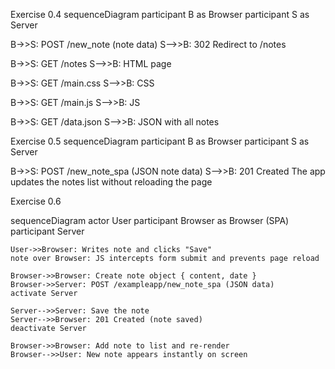 Exercise 0.4 sequenceDiagram participant B as Browser participant S as Server

B->>S: POST /new_note (note data)
S-->>B: 302 Redirect to /notes

B->>S: GET /notes
S-->>B: HTML page

B->>S: GET /main.css
S-->>B: CSS

B->>S: GET /main.js
S-->>B: JS

B->>S: GET /data.json
S-->>B: JSON with all notes


Exercise 0.5 
sequenceDiagram participant B as Browser participant S as Server

B->>S: POST /new_note_spa (JSON note data)
S-->>B: 201 Created
The app updates the notes list
without reloading the page



Exercise 0.6

sequenceDiagram
    actor User
    participant Browser as Browser (SPA)
    participant Server

    User->>Browser: Writes note and clicks "Save"
    note over Browser: JS intercepts form submit and prevents page reload

    Browser->>Browser: Create note object { content, date }
    Browser->>Server: POST /exampleapp/new_note_spa (JSON data)
    activate Server

    Server-->>Server: Save the note
    Server-->>Browser: 201 Created (note saved)
    deactivate Server

    Browser->>Browser: Add note to list and re-render
    Browser-->>User: New note appears instantly on screen

